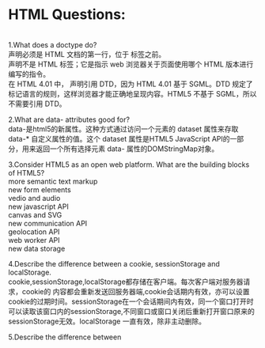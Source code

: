<h1>HTML Questions:</h1><br />
1.What does a doctype do?<br />
<!DOCTYPE> 声明必须是 HTML 文档的第一行，位于 <html> 标签之前。<br />
<!DOCTYPE> 声明不是 HTML 标签；它是指示 web 浏览器关于页面使用哪个 HTML 版本进行编写的指令。<br />
在 HTML 4.01 中，<!DOCTYPE> 声明引用 DTD，因为 HTML 4.01 基于 SGML。DTD 规定了标记语言的规则，这样浏览器才能正确地呈现内容。HTML5 不基于 SGML，所以不需要引用 DTD。<br />
  
2.What are data- attributes good for?<br />
data-是html5的新属性。这种方式通过访问一个元素的 dataset 属性来存取 data-* 自定义属性的值。这个 dataset 属性是HTML5 JavaScript API的一部分，用来返回一个所有选择元素 data- 属性的DOMStringMap对象。<br />

3.Consider HTML5 as an open web platform. What are the building blocks of HTML5?<br />
more semantic text markup<br />
new form elements<br />
vedio and audio<br />
new javascript API<br />
canvas and SVG<br />
new communication API<br />
geolocation API<br />
web worker API<br />
new data storage<br />

4.Describe the difference between a cookie, sessionStorage and localStorage.<br />
cookie,sessionStorage,localStorage都存储在客户端。每次客户端对服务器请求，cookie的
内容都会重新发送回服务器端,cookie会话期内有效，亦可以设置cookie的过期时间。sessionStorage在一个会话期间内有效，同一个窗口打开时可以读取该窗口内的sessionStorage,不同窗口或窗口关闭后重新打开窗口原来的sessionStorage无效。localStorage 一直有效，除非主动删除。<br />

5.Describe the difference between <script>, <script async> and <script defer><br />
  正常情况下，当浏览器在解析HTML源文件时如果遇到外部的script，那么解析过程会暂停，并发送请求来下载script文件，只有script完全下载并执行后才会继续执行DOM解析。<br />
  async 脚本在script文件下载完成后会立即执行,并且其执行时间一定在 window的load事件触发之前。这意味着多个async脚本很可能不会按其在页面中的出现次序顺序执行。<br />
与此相对，浏览器确保多个 defer 脚本按其在HTML页面中的出现顺序依次执行,且执行时机为DOM解析完成后，document的DOMContentLoaded 事件触发之前。<br/>
  
  6.Why is it generally a good idea to position CSS <link>s between <head></head> and JS <script>s just before </body>? Do you know any exceptions?<br/>
  浏览器解析文档时候是从上往下单线程方式解析的。<br/>

1、将 css 文件放到头部， css 文件可以先加载。避免先加载 body 中的内容，导致页面一开始样式错乱，出现闪烁等情况。

2、而script标签会阻止文档流，也就是会阻止页面的渲染，意味着必须等到所有的 javascript 代码都被 下载、解析和执行完成 之后才开始呈现页面内容。同时script中可能会出现对未解析的文档的操作或者其他错误。 
至于为什么要放在< /body>之前，按照标准来说< /body>之后是不应该再出现标签了。虽然说放在< /body>之后也是能成功执行的，那是因为浏览器帮你把< /body>移动到了文档末尾，这样是不可取的。

3、也存在例外。如果有一些在文档加载前或者过程中需要进行的操作，< script>标签就不应放在结尾。








<br/>
<h1>Js Part</h1><br/>
1.内存泄漏<br/>
实质上，内存泄漏可以被定义为应用程序不再需要的内存，但是由于某些原因不会返回到操作系统或可用内存池。<br/>
这篇文章对内存泄漏有解释：https://segmentfault.com/a/1190000011229300
<br/>
内存引用,垃圾收集算法依赖的主要概念之一就是引用。


2.闭包的例子
https://segmentfault.com/a/1190000004187681
<br/>


